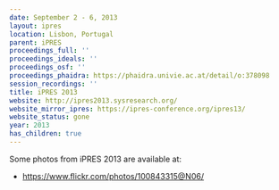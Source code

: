 ```yaml
---
date: September 2 - 6, 2013
layout: ipres
location: Lisbon, Portugal
parent: iPRES
proceedings_full: ''
proceedings_ideals: ''
proceedings_osf: ''
proceedings_phaidra: https://phaidra.univie.ac.at/detail/o:378098
session_recordings: ''
title: iPRES 2013
website: http://ipres2013.sysresearch.org/
website_mirror_ipres: https://ipres-conference.org/ipres13/
website_status: gone
year: 2013
has_children: true
---
```


Some photos from iPRES 2013 are available at:

- https://www.flickr.com/photos/100843315@N06/
